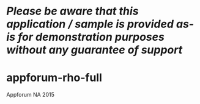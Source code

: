 *Please be aware that this application / sample is provided as-is for demonstration purposes without any guarantee of support*
=========================================================

# appforum-rho-full
Appforum NA 2015
